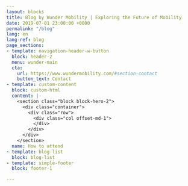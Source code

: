 ```yaml
---
layout: blocks
title: Blog by Wunder Mobility | Exploring the Future of Mobility
date: 2019-07-01 23:00:00 +0000
permalink: "/blog"
lang: en
lang-ref: blog
page_sections:
- template: navigation-header-w-button
  block: header-2
  menu: wunder-main
  cta:
    url: https://www.wundermobility.com/#section-contact
    button_text: Contact
- template: custom-content
  block: custom-html
  content: |-
    <section class="block block-hero-2">
      <div class="container">
        <div class="row">
          <div class="col offset-md-1">
          </div>
        </div>
      </div>
    </section>
  name: How to attend
- template: blog-list
  block: blog-list
- template: simple-footer
  block: footer-1

---
```

